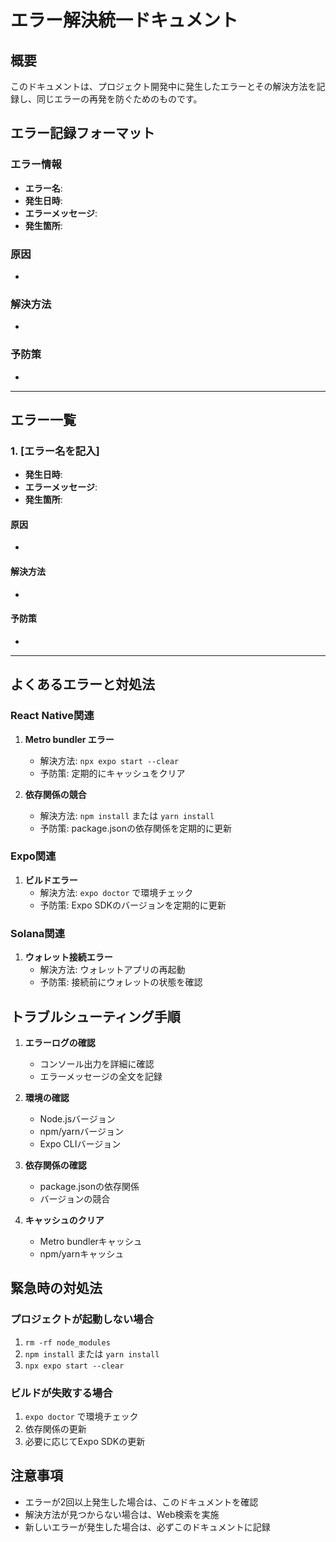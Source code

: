 # エラー解決統一ドキュメント

## 概要

このドキュメントは、プロジェクト開発中に発生したエラーとその解決方法を記録し、同じエラーの再発を防ぐためのものです。

## エラー記録フォーマット

### エラー情報

- **エラー名**:
- **発生日時**:
- **エラーメッセージ**:
- **発生箇所**:

### 原因

-

### 解決方法

-

### 予防策

-

---

## エラー一覧

### 1. [エラー名を記入]

- **発生日時**:
- **エラーメッセージ**:
- **発生箇所**:

#### 原因

-

#### 解決方法

-

#### 予防策

-

---

## よくあるエラーと対処法

### React Native関連

1. **Metro bundler エラー**
   - 解決方法: `npx expo start --clear`
   - 予防策: 定期的にキャッシュをクリア

2. **依存関係の競合**
   - 解決方法: `npm install` または `yarn install`
   - 予防策: package.jsonの依存関係を定期的に更新

### Expo関連

1. **ビルドエラー**
   - 解決方法: `expo doctor` で環境チェック
   - 予防策: Expo SDKのバージョンを定期的に更新

### Solana関連

1. **ウォレット接続エラー**
   - 解決方法: ウォレットアプリの再起動
   - 予防策: 接続前にウォレットの状態を確認

## トラブルシューティング手順

1. **エラーログの確認**
   - コンソール出力を詳細に確認
   - エラーメッセージの全文を記録

2. **環境の確認**
   - Node.jsバージョン
   - npm/yarnバージョン
   - Expo CLIバージョン

3. **依存関係の確認**
   - package.jsonの依存関係
   - バージョンの競合

4. **キャッシュのクリア**
   - Metro bundlerキャッシュ
   - npm/yarnキャッシュ

## 緊急時の対処法

### プロジェクトが起動しない場合

1. `rm -rf node_modules`
2. `npm install` または `yarn install`
3. `npx expo start --clear`

### ビルドが失敗する場合

1. `expo doctor` で環境チェック
2. 依存関係の更新
3. 必要に応じてExpo SDKの更新

## 注意事項

- エラーが2回以上発生した場合は、このドキュメントを確認
- 解決方法が見つからない場合は、Web検索を実施
- 新しいエラーが発生した場合は、必ずこのドキュメントに記録
